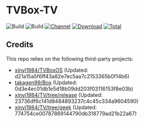 # TVBox-TV

![Build](https://shields.io/github/actions/workflow/status/xinyi1984/TVBox-TV/TV.yml?branch=master&logo=github&label=Build)
![Build](https://shields.io/github/actions/workflow/status/xinyi1984/TVBox-TV/TVBox.yml?branch=master&logo=github&label=Build)
[![Channel](https://img.shields.io/badge/Follow-Telegram-blue.svg?logo=telegram)](https://t.me/klbot)
[![Download](https://img.shields.io/github/v/release/xinyi1984/TVBox-TV?color=orange&logoColor=orange&label=Download&logo=DocuSign)](https://github.com/xinyi1984/TVBox-TV/releases/latest) 
[![Total](https://shields.io/github/downloads/xinyi1984/TVBox-TV/total?logo=Bookmeter&label=Counts&logoColor=yellow&color=yellow)](https://github.com/xinyi1984/TVBox-TV/releases)

## Credits
This repo relies on the following third-party projects:
- [xinyi1984/TVBoxOS](https://github.com/xinyi1984/TVBoxOS) (Updated: d21a15a5f6ff43a82e7ec5aa7c2153365b0f14b6)
- [takagen99/Box](https://github.com/takagen99/Box) (Updated: 0d3e4ec01db1e5d18b09dd203f03116153f8e03b)
- [xinyi1984/TV/tree/release](https://github.com/xinyi1984/TV/tree/release) (Updated: 23736df6c141d8484893237c4c45c334a9604590)
- [xinyi1984/TV/tree/geek](https://github.com/xinyi1984/TV/tree/geek) (Updated: 774754ce00787869144790db318779ad21b22a67)
